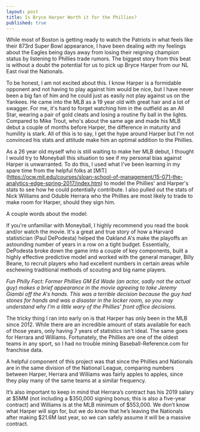 ```yaml
---
layout: post
title: Is Bryce Harper Worth it for the Phillies?
published: true
---
```


While most of Boston is getting ready to watch the Patriots in what feels like their 873rd Super Bowl appearance, I have been dealing with my feelings about the Eagles being days away from losing their reigning champion status by listening to Phillies trade rumors. The biggest story from this beat is without a doubt the potential for us to pick up Bryce Harper from our NL East rival the Nationals. 

To be honest, I am not excited about this. I know Harper is a formidable opponent and not having to play against him would be nice, but I have never been a big fan of him and he could just as easily not play against us on the Yankees. He came into the MLB as a 19 year old with great hair and a lot of swagger. For me, it's hard to forget watching him in the outfield as an All Star, wearing a pair of gold cleats and losing a routine fly ball in the lights. Compared to Mike Trout, who's about the same age and made his MLB debut a couple of months before Harper, the difference in maturity and humility is stark. All of this is to say, I get the hype around Harper but I'm not convinced his stats and attitude make him an optimal addition to the Phillies.

As a 26 year old myself who is still waiting to make her MLB debut, I thought I would try to Moneyball this situation to see if my personal bias against Harper is unwarranted. To do this, I used what I've been learning in my spare time from the helpful folks at [MIT] (https://ocw.mit.edu/courses/sloan-school-of-management/15-071-the-analytics-edge-spring-2017/index.htm) to model the Phillies' and Harper's stats to see how he could potentially contribute. I also pulled out the stats of Nick Williams and Oduble Herrara who the Phillies are most likely to trade to make room for Harper, should they sign him. 

A couple words about the model:

If you're unfamiliar with Moneyball, I highly recommend you read the book and/or watch the movie. It's a great and true story of how a Harvard statistician (Paul DePodesta) helped the Oakland A's make the playoffs an astounding number of years in a row on a tight budget. Essentially, DePodesta broke down the game into a couple of key components, built a highly effective predictive model and worked with the general manager, Billy Beane, to recruit players who had excellent numbers in certain areas while eschewing traditional methods of scouting and big name players.

*Fun Philly Fact: Former Phillies GM Ed Wade (an actor, sadly not the actual guy) makes a brief appearance in the movie agreeing to take Jeremy Giambi off the A's hands. This was a terrible decision because the guy had stones for hands and was a disaster in the locker room, so you may understand why I'm a little wary of the Phillies' front office decisions.*

The tricky thing I ran into early on is that Harper has only been in the MLB since 2012. While there are an incredible amount of stats available for each of those years, only having 7 years of statistics isn't ideal. The same goes for Herrara and Williams. Fortunately, the Phillies are one of the oldest teams in any sport, so I had no trouble mining Baseball-Reference.com for franchise data. 

A helpful component of this project was that since the Phillies and Nationals are in the same division of the National League, comparing numbers between Harper, Herrara and Williams was fairly apples to apples, since they play many of the same teams at a similar frequency. 

It’s also important to keep in mind that Herrara’s contract has his 2019 salary at $5MM (not including a $350,000 signing bonus; this is also a five-year contract) and Williams is at the MLB minimum of $553,000. We don’t know what Harper will sign for, but we do know that he’s leaving the Nationals after making $21.6M last year, so we can safely assume it will be a massive contract.
